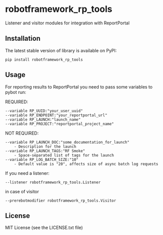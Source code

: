 robotframework_rp_tools
==============================

Listener and visitor modules for integration with ReportPortal

Installation
------------

The latest stable version of library is available on PyPI:

    pip install robotframework_rp_tools

Usage
-----

For reporting results to ReportPortal you need to pass some variables to pybot run:

REQUIRED:
```
--variable RP_UUID:"your_user_uuid"
--variable RP_ENDPOINT:"your_reportportal_url"
--variable RP_LAUNCH:"launch_name"
--variable RP_PROJECT:"reportportal_project_name"
```
NOT REQUIRED:
```
--variable RP_LAUNCH_DOC:"some_documentation_for_launch"
    - Description for the launch
--variable RP_LAUNCH_TAGS:"RF Smoke"
    - Space-separated list of tags for the launch
--variable RP_LOG_BATCH_SIZE:"10"
    - Default value is "20", affects size of async batch log requests
```

If you need a listener:
```
--listener robotframework_rp_tools.Listener

```
in case of visitor
```
--prerebotmodifier robotframework_rp_tools.Visitor
```

License
-------
MIT License (see the LICENSE.txt file)
